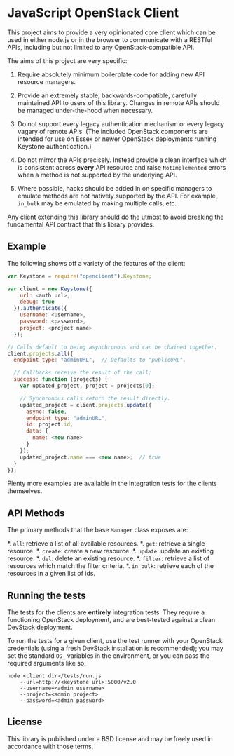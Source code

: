 # JavaScript OpenStack Client #

This project aims to provide a very opinionated core client which can be used in
either node.js or in the browser to communicate with a RESTful APIs, including
but not limited to any OpenStack-compatible API.

The aims of this project are very specific:

1. Require absolutely minimum boilerplate code for adding new API
   resource managers.

2. Provide an extremely stable, backwards-compatible, carefully maintained
   API to users of this library. Changes in remote APIs should be managed
   under-the-hood when necessary.

2. Do not support every legacy authentication mechanism or every legacy vagary
   of remote APIs. (The included OpenStack components are intended for use on
   Essex or newer OpenStack deployments running Keystone authentication.)

3. Do not mirror the APIs precisely. Instead provide a clean interface which is
   consistent across __every__ API resource and raise `NotImplemented` errors
   when a method is not supported by the underlying API.

4. Where possible, hacks should be added in on specific managers to emulate
   methods are not natively supported by the API. For example, `in_bulk`  may
   be emulated by making multiple calls, etc.

Any client extending this library should do the utmost to avoid breaking the
fundamental API contract that this library provides.

## Example ##

The following shows off a variety of the features of the client:

```javascript
var Keystone = require("openclient").Keystone;

var client = new Keystone({
    url: <auth url>,
    debug: true
  }).authenticate({
    username: <username>,
    password: <password>,
    project: <project name>
  });

// Calls default to being asynchronous and can be chained together.
client.projects.all({
  endpoint_type: "adminURL",  // Defaults to "publicURL".

  // Callbacks receive the result of the call;
  success: function (projects) {
    var updated_project, project = projects[0];

    // Synchronous calls return the result directly.
    updated_project = client.projects.update({
      async: false,
      endpoint_type: "adminURL",
      id: project.id,
      data: {
        name: <new name>
      }
    });
    updated_project.name === <new name>;  // true
  }
});
```

Plenty more examples are available in the integration tests for the clients
themselves.

## API Methods ##

The primary methods that the base `Manager` class exposes are:

*. `all`: retrieve a list of all available resources.
*. `get`: retrieve a single resource.
*. `create`: create a new resource.
*. `update`: update an existing resource.
*. `del`: delete an existing resource.
*. `filter`: retrieve a list of resources which match the filter criteria.
*. `in_bulk`: retrieve each of the resources in a given list of ids.

## Running the tests ##

The tests for the clients are __entirely__ integration tests. They require
a functioning OpenStack deployment, and are best-tested against a clean
DevStack deployment.

To run the tests for a given client, use the test runner with your OpenStack
credentials (using a fresh DevStack installation is recommended); you may set
the standard `OS_` variables in the environment, or you can pass the required
arguments like so:

```
node <client dir>/tests/run.js
    --url=http://<keystone url>:5000/v2.0
    --username=<admin username>
    --project=<admin project>
    --password=<admin password>
```

## License ##

This library is published under a BSD license and may be freely used in
accordance with those terms.
